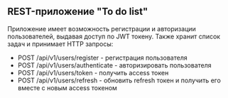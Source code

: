 ## REST-приложение "To do list"

Приложение имеет возможность регистрации и авторизации пользователей, выдавая доступ по JWT токену. Также хранит список задач и принимает HTTP запросы:

- POST /api/v1/users/register - регистрация пользователя
- POST /api/v1/users/authenticate - авторизировать пользователя
- POST /api/v1/users/token - получить access токен
- POST /api/v1/users/refresh - обновить refresh токен и получить его вместе с новым access токеном
